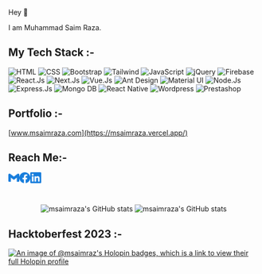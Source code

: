 Hey 👋

I am Muhammad Saim Raza.

## My Tech Stack :-

![HTML](https://img.shields.io/badge/-HTML5-%232c3e50?style=for-the-badge&logo=HTML5)
![CSS](https://img.shields.io/badge/-CSS3-%232c3e50?style=for-the-badge&logo=css3)
![Bootstrap](https://img.shields.io/badge/-Bootstrap-%232c3e50?style=for-the-badge&logo=Bootstrap)
![Tailwind](https://img.shields.io/badge/-Tailwind-%232c3e50?style=for-the-badge&logo=tailwindcss)
![JavaScript](https://img.shields.io/badge/-JavaScript-%232c3e50?style=for-the-badge&logo=javascript)
![jQuery](https://img.shields.io/badge/-jQuery-%232c3e50?style=for-the-badge&logo=jQuery)
![Firebase](https://img.shields.io/badge/-Firebase-%232c3e50?style=for-the-badge&logo=Firebase)
![React.Js](https://img.shields.io/badge/-React.js-%232c3e50?style=for-the-badge&logo=react)
![Next.Js](https://img.shields.io/badge/-Next.js-%232c3e50?style=for-the-badge&logo=next.js)
![Vue.Js](https://img.shields.io/badge/-Vue.js-%232c3e50?style=for-the-badge&logo=vue.js)
![Ant Design](https://img.shields.io/badge/-Antd-%232c3e50?style=for-the-badge&logo=ant-design)
![Material UI](https://img.shields.io/badge/-Mui-%232c3e50?style=for-the-badge&logo=mui)
![Node.Js](https://img.shields.io/badge/-Node.js-%232c3e50?style=for-the-badge&logo=nodedotjs)
![Express.Js](https://img.shields.io/badge/-Express.Js-%232c3e50?style=for-the-badge&logo=express)
![Mongo DB](https://img.shields.io/badge/-Mongo%20DB-%232c3e50?style=for-the-badge&logo=MongoDB)
![React Native](https://img.shields.io/badge/-React%20Native-%232c3e50?style=for-the-badge&logo=react)
![Wordpress](https://img.shields.io/badge/-Wordpress-%232c3e50?style=for-the-badge&logo=wordpress)
![Prestashop](https://img.shields.io/badge/-prestashop-%232c3e50?style=for-the-badge&logo=prestashop)




## Portfolio :-

[www.msaimraza.com](https://msaimraza.vercel.app/)

## Reach Me:-

<a href="mailto:msraza.02@gmail.com">
  <img align="left" alt="Mail" width="22px" src="./assets/gmail.svg" />
</a>
<a href="https://www.facebook.com/m.saimraz">
  <img align="left" alt="Facebook" width="22px" src="./assets/facebook.svg" />
</a>
<a href="https://www.linkedin.com/in/m-saim-raza">
  <img align="left" alt="LinkedIn" width="22px" src="./assets/linkedin.svg" />
</a>



<br/>
<br/>
<br/>
<p align="center" >
  <img  src="https://github-readme-stats.vercel.app/api?username=msaimraz&show_icons=true&theme=react&border_radius=10" style="max-width: 47%;" alt="msaimraza's GitHub stats" />
  <img  src="https://github-readme-streak-stats.herokuapp.com/?user=msaimraz&theme=react&border_radius=10" style="max-width: 47%;" alt="msaimraza's GitHub stats" />
</p>

 ## Hacktoberfest 2023 :-
 
[![An image of @msaimraz's Holopin badges, which is a link to view their full Holopin profile](https://holopin.me/msaimraz)](https://holopin.io/@msaimraz)

